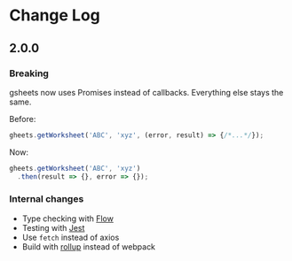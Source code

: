 # Change Log

## 2.0.0

### Breaking

gsheets now uses Promises instead of callbacks. Everything else stays the same.

Before:

```js
gheets.getWorksheet('ABC', 'xyz', (error, result) => {/*...*/});
```

Now:

```js
gheets.getWorksheet('ABC', 'xyz')
  .then(result => {}, error => {});
```

### Internal changes

- Type checking with [Flow](https://flowtype.org/)
- Testing with [Jest](http://facebook.github.io/jest/)
- Use `fetch` instead of axios
- Build with [rollup](http://rollupjs.org/) instead of webpack
